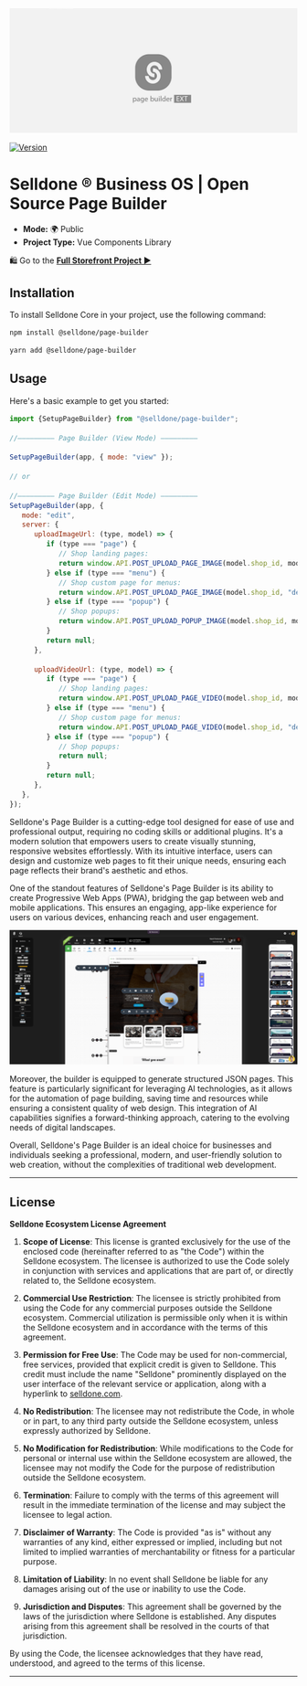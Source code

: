 ![Selldone Official Page Builder App](_docs/images/banner-page-builder-app.jpg)

<a href="https://www.npmjs.com/package/@selldone/page-builder"><img src="https://img.shields.io/npm/v/@selldone/page-builder.svg?sanitize=true" alt="Version"></a>


# Selldone ® Business OS | Open Source Page Builder

* **Mode:** 🌍 Public
* **Project Type:** Vue Components Library

🛍️ Go to the [**Full Storefront Project ▶**](https://github.com/selldone/storefront)



## Installation

To install Selldone Core in your project, use the following command:


```bash
npm install @selldone/page-builder
```
```bash
yarn add @selldone/page-builder
```

## Usage

Here's a basic example to get you started:

```javascript
import {SetupPageBuilder} from "@selldone/page-builder";

//――――――――― Page Builder (View Mode) ―――――――――

SetupPageBuilder(app, { mode: "view" });

// or

//――――――――― Page Builder (Edit Mode) ―――――――――
SetupPageBuilder(app, {
   mode: "edit",
   server: {
      uploadImageUrl: (type, model) => {
         if (type === "page") {
            // Shop landing pages:
            return window.API.POST_UPLOAD_PAGE_IMAGE(model.shop_id, model.id);
         } else if (type === "menu") {
            // Shop custom page for menus:
            return window.API.POST_UPLOAD_PAGE_IMAGE(model.shop_id, "default"); // Save in default (For menus / notifications custom page design)
         } else if (type === "popup") {
            // Shop popups:
            return window.API.POST_UPLOAD_POPUP_IMAGE(model.shop_id, model.id);
         }
         return null;
      },

      uploadVideoUrl: (type, model) => {
         if (type === "page") {
            // Shop landing pages:
            return window.API.POST_UPLOAD_PAGE_VIDEO(model.shop_id, model.id);
         } else if (type === "menu") {
            // Shop custom page for menus:
            return window.API.POST_UPLOAD_PAGE_VIDEO(model.shop_id, "default"); // Save in default (For menus / notifications custom page design)
         } else if (type === "popup") {
            // Shop popups:
            return null;
         }
         return null;
      },
   },
});
```






Selldone's Page Builder is a cutting-edge tool designed for ease of use and professional output, requiring no coding
skills or additional plugins. It's a modern solution that empowers users to create visually stunning, responsive
websites effortlessly. With its intuitive interface, users can design and customize web pages to fit their unique needs,
ensuring each page reflects their brand's aesthetic and ethos.

One of the standout features of Selldone's Page Builder is its ability to create Progressive Web Apps (PWA), bridging
the gap between web and mobile applications. This ensures an engaging, app-like experience for users on various devices,
enhancing reach and user engagement.

![Selldone Page Builder Screenshot](_docs/screenshots/selldone-page-builder-1.png)

Moreover, the builder is equipped to generate structured JSON pages. This feature is particularly significant for
leveraging AI technologies, as it allows for the automation of page building, saving time and resources while ensuring a
consistent quality of web design. This integration of AI capabilities signifies a forward-thinking approach, catering to
the evolving needs of digital landscapes.

Overall, Selldone's Page Builder is an ideal choice for businesses and individuals seeking a professional, modern, and
user-friendly solution to web creation, without the complexities of traditional web development.




---

## License

**Selldone Ecosystem License Agreement**

1. **Scope of License**: This license is granted exclusively for the use of the enclosed code (hereinafter referred to
   as "the Code") within the Selldone ecosystem. The licensee is authorized to use the Code solely in conjunction with
   services and applications that are part of, or directly related to, the Selldone ecosystem.

2. **Commercial Use Restriction**: The licensee is strictly prohibited from using the Code for any commercial purposes
   outside the Selldone ecosystem. Commercial utilization is permissible only when it is within the Selldone ecosystem
   and in accordance with the terms of this agreement.

3. **Permission for Free Use**: The Code may be used for non-commercial, free services, provided that explicit credit is
   given to Selldone. This credit must include the name "Selldone" prominently displayed on the user interface of the
   relevant service or application, along with a hyperlink to [selldone.com](https://selldone.com).

4. **No Redistribution**: The licensee may not redistribute the Code, in whole or in part, to any third party outside
   the Selldone ecosystem, unless expressly authorized by Selldone.

5. **No Modification for Redistribution**: While modifications to the Code for personal or internal use within the
   Selldone ecosystem are allowed, the licensee may not modify the Code for the purpose of redistribution outside the
   Selldone ecosystem.

6. **Termination**: Failure to comply with the terms of this agreement will result in the immediate termination of the
   license and may subject the licensee to legal action.

7. **Disclaimer of Warranty**: The Code is provided "as is" without any warranties of any kind, either expressed or
   implied, including but not limited to implied warranties of merchantability or fitness for a particular purpose.

8. **Limitation of Liability**: In no event shall Selldone be liable for any damages arising out of the use or inability
   to use the Code.

9. **Jurisdiction and Disputes**: This agreement shall be governed by the laws of the jurisdiction where Selldone is
   established. Any disputes arising from this agreement shall be resolved in the courts of that jurisdiction.

By using the Code, the licensee acknowledges that they have read, understood, and agreed to the terms of this license.

---

